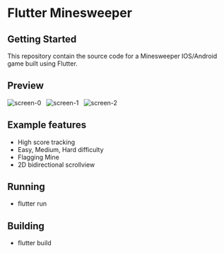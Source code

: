 
# Flutter Minesweeper


## Getting Started
This repository contain the source code for a Minesweeper IOS/Android game built using Flutter.

## Preview
![screen-0](https://user-images.githubusercontent.com/22500930/126871281-ec774101-1eab-4a4f-8ac1-0e2cb72db15b.jpg) &nbsp;
![screen-1](https://user-images.githubusercontent.com/22500930/126871285-d6311149-e42d-439c-9238-d05ab4bfbd7b.jpg) &nbsp;
![screen-2](https://user-images.githubusercontent.com/22500930/126871290-cd6fc6b0-4b6d-4d4c-b22d-80fb89efb241.jpg)


## Example features
- High score tracking
- Easy, Medium, Hard difficulty
- Flagging Mine
- 2D bidirectional scrollview

## Running
- flutter run

## Building
- flutter build
